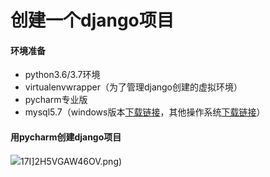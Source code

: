 # 创建一个django项目

#### 环境准备

- python3.6/3.7环境
- virtualenvwrapper（为了管理django创建的虚拟环境）
- pycharm专业版
- mysql5.7（windows版本[下载链接](https://dev.mysql.com/downloads/windows/installer/5.7.html)，其他操作系统[下载链接](https://dev.mysql.com/downloads/mysql/)）



#### 用pycharm创建django项目

![](C:\Users\hello\Desktop\NB]QLHG)17I]2H5VGAW46OV.png)

